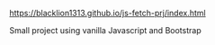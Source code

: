 https://blacklion1313.github.io/js-fetch-prj/index.html

Small project using vanilla Javascript and Bootstrap
